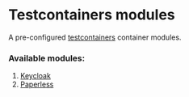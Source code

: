 # Testcontainers modules

A pre-configured [testcontainers](https://github.com/testcontainers/testcontainers-dotnet) container modules.

### Available modules:
1. [Keycloak](./source/VMelnalksnis.Testcontainers.Keycloak/README.md)
2. [Paperless](./source/VMelnalksnis.Testcontainers.Paperless/README.md)
